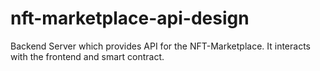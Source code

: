 # nft-marketplace-api-design
Backend Server which provides API for the NFT-Marketplace. It interacts with the frontend and smart contract.
